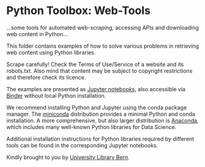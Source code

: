 # Python Toolbox: Web-Tools

...some tools for automated web-scraping, accessing APIs and downloading web content in Python...

This folder contains examples of how to solve various problems in retrieving web content using Python libraries.

Scrape carefully! Check the Terms of Use/Service of a website and its robots.txt. Also mind that content may be subject to copyright restrictions and therefore check its licence.

The examples are presented as [Jupyter notebooks](http://jupyter.org), also accessible via [Binder](https://en.wikipedia.org/wiki/Binder_Project) without local Python installation.

We recommend installing Python and Jupyter using the conda package manager. The [miniconda](http://docs.conda.io/en/latest/miniconda.html) distribution provides a minimal Python and conda installation. A more comprehensive, but also larger distribution is [Anaconda](https://www.anaconda.com/products/individual), which includes many well-known Python libraries for Data Science.

Additional installation instructions for Python libraries required by different tools can be found in the corresponding Jupyter notebooks.

Kindly brought to you by [University Library Bern](https://www.ub.unibe.ch/ub/index_eng.html).
